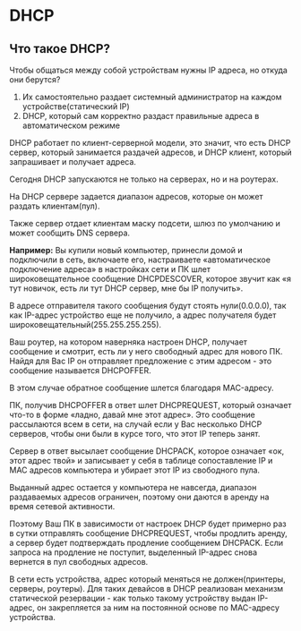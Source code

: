 # DHCP

## Что такое DHCP?
Чтобы общаться между собой устройствам нужны IP адреса, но откуда они берутся?
1. Их самостоятельно раздает системный администратор на каждом устройстве(статический IP)
2. DHCP, который сам корректно раздаст правильные адреса в автоматическом режиме

DHCP работает по клиент-серверной модели, это значит, что есть DHCP сервер, который занимается раздачей адресов, и DHCP клиент, который запрашивает и получает адреса.

Сегодня DHCP запускаются не только на серверах, но и на роутерах.

На DHCP сервере задается диапазон адресов, которые он может раздать клиентам(пул).

Также сервер отдает клиентам маску подсети, шлюз по умолчанию и может сообщить DNS сервера.

**Например:** Вы купили новый компьютер, принесли домой и подключили в сеть, включаете его, настраиваете «автоматическое подключение адреса» в настройках сети и ПК шлет широковещательное сообщение DHCPDESCOVER, которое звучит как «я тут новичок, есть ли тут DHCP сервер, мне бы IP получить».

В адресе отправителя такого сообщения будут стоять нули(0.0.0.0), так как IP-адрес устройство еще не получило, а адрес получателя будет широковещательный(255.255.255.255).

Ваш роутер, на котором наверняка настроен DHCP, получает сообщение и смотрит, есть ли у него свободный адрес для нового ПК. Найдя для Вас IP он отправляет предложение с этим адресом - это сообщение называется DHCPOFFER.

В этом случае обратное сообщение шлется благодаря MAC-адресу.

ПК, получив DHCPOFFER в ответ шлет DHCPREQUEST, который означает что-то в форме «ладно, давай мне этот адрес». Это сообщение рассылаются всем в сети, на случай если у Вас несколько DHCP серверов, чтобы они были в курсе того, что этот IP теперь занят.

Сервер в ответ высылает сообщение DHCPACK, которое означает «ок, этот адрес твой» и записывает у себя в таблице сопоставление IP и MAC адресов компьютера и убирает этот IP из свободного пула.

Выданный адрес остается у компьютера не навсегда, диапазон раздаваемых адресов ограничен, поэтому они даются в аренду на время сетевой активности. 

Поэтому Ваш ПК в зависимости от настроек DHCP будет примерно раз в сутки отправлять сообщение DHCPREQUEST, чтобы продлить аренду, а сервер будет подтверждать продление сообщением DHCPACK.
Если запроса на продление не поступит, выделенный IP-адрес снова вернется в пул свободных адресов.

В сети есть устройства, адрес который меняться не должен(принтеры, серверы, роутеры). Для таких девайсов в DHCP реализован механизм статической резервации - как только такому устройству выдан IP-адрес, он закрепляется за ним на постоянной основе по MAC-адресу устройства.
